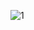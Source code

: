 ![1](https://github.com/cyber-robot1/Mastering-4-critical-SKILLS-using-CPP-17-course/assets/76911827/db021422-7f02-4e88-ace5-1dc73bfefa6d)
